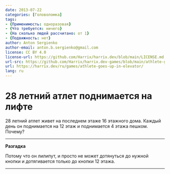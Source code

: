 ```yaml
---
date: 2013-07-22
categories: [Головоломка]
tags:
- {Применимость: одноразовая}
- {Что требуется: ничего}
- {На сколько людей рассчитано: от 1}
- {Подвижность: нет}
author: Anton Sergienko
author-email: anton.b.sergienko@gmail.com
license: CC BY 4.0
license-url: https://github.com/Harrix/harrix.dev/blob/main/LICENSE.md
url-src: https://github.com/Harrix/harrix.dev-games/blob/main/athlete-goes-up-in-elevator/athlete-goes-up-in-elevator.md
url: https://harrix.dev/ru/games/athlete-goes-up-in-elevator/
lang: ru
---
```


# 28 летний атлет поднимается на лифте

28 летний атлет живет на последнем этаже 16 этажного дома. Каждый день он поднимается на 12 этаж и поднимается 4 этажа пешком. Почему?

---

**Разгадка** <!-- !details -->

Потому что он лилипут, и просто не может дотянуться до нужной кнопки и дотягивается только до кнопки 12 этажа.

---
